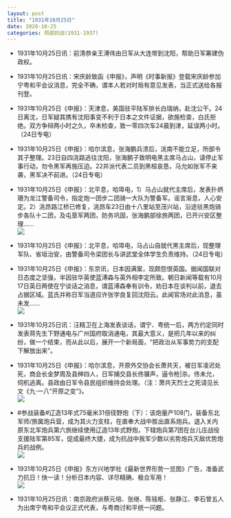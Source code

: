 ```yaml
---
layout: post
title: "1931年10月25日"
date: 2020-10-25
categories: 局部抗战(1931-1937)
---
```


<meta name="referrer" content="no-referrer" />

- 1931年10月25日讯：前清恭亲王溥伟由日军从大连带到沈阳，帮助日军筹建伪政权。 

- 1931年10月25日讯：宋庆龄致函《申报》，声明《时事新报》登载宋庆龄参加宁粤和平会议消息，完全不确，谓本人若对时局有意见发表，当正式送给各报刊登。 

- 1931年10月25日《申报》：天津息，美国驻平陆军排长白瑞纳，赴沈公干。24日离沈，日军疑其携有沈阳事变不利于日本之文件证据，欲施检查，白氏拒绝。双方争辩两小时之久，卒未检查，致一零四次车24晨到津，延误两小时。（24日专电） 

- 1931年10月25日《申报》：哈尔滨息，张海鹏兵溃后，洮南不能立足，所部令其子整理。23日自四洮路逃往沈阳，张海鹏子致明电黑主席马占山，请停止军事行动，勿令黑军再施压迫。22并派代表二员到黑桓哀恳，马允如张军不来袭，黑军决不前进。（24日专电） 

- 1931年10月25日《申报》：北平息，哈埠电，1）马占山就代主席后，发表扑炳珊为龙江警备司令，指定炮一团步二团骑一大队为警备军。谣言渐息，人心安定。2）洮昂路江桥已修复，洮昂车23日由十八里站至茂兴站，沿途驻黑炮骑步各队十二团，及屯垦军两团，防务巩固，张海鹏部徐旅两团，已开兴安区整理…… <br/><img src="https://wx3.sinaimg.cn/large/aca367d8ly1gk1l90ufyej20c809zq31.jpg" />

- 1931年10月25日《申报》：北平息，哈埠电，马占山自就代黑主席后，现整理军队、省垣治安，由警备司令梁团长与讲武堂全体学生负责维持。（24日专电） 

- 1931年10月25日《申报》：东京讯，日本因满案，现颇怨恨英国。据闻国联对日态度之坚强，半因驻华英使蓝溥森与英外相李定所致。朝日新闻等载有10月17日英日两使在宁谈话之消息，谓蓝溥森奉有训令，劝日本在谈判以前，退去占据区域。蓝氏并称日军当道应许张学良复回沈阳云。此闻官场对此消息，虽未发…… <br/><img src="https://wx3.sinaimg.cn/large/aca367d8ly1gk1hs9jyd2j20h80aa0tn.jpg" />

- 1931年10月25日讯：汪精卫在上海发表谈话，谓宁、粤统一后，两方约定同时发表蒋先生下野通电与广州国府取消通电，其最大意义，是把几年以来的纠纷，做一个结束，而从此以后，展开一个新局面，“把政治从军事势力的支配下解放出来”。 

- 1931年10月25日《申报》：哈尔滨息，开原外交协会长萧共天，被日军凌迟处死，商会长金梦周及县绅四人，日军捕交县长佟骥声，逼令枪|杀。佟未允，伺机逃离。县政由日军令县民组织维持会处理。（注：萧共天烈士之死请见长文《九·一八“开原之变”》。 <br/><img src="https://wx3.sinaimg.cn/large/aca367d8ly1gk1ebdr6coj20h80wiacz.jpg" />

- #参战装备#辽造13年式75毫米31倍径野炮（下）：该炮量产108门，装备东北军师/旅属炮兵营，成为其火力支柱，在直奉大战中胜出直系炮兵。退入关内原东北军炮兵第六旅继续使用辽造13年式野炮，下辖炮兵第7团在台儿庄战役支援陆军第85军，促成最终大捷，成为抗战中我军少数以劣势炮兵灭敌优势炮兵的战例。 <br/><img src="https://wx1.sinaimg.cn/large/aca367d8ly1gk1ckw7weij20hg0z5jyu.jpg" />

- 1931年10月25日《申报》东方兴地学社《最新世界形势一览图》广告，准备武力抗日！快一读！分析日本内容、详尽精确、极合军用！ <br/><img src="https://wx4.sinaimg.cn/large/aca367d8ly1gk1auijub2j20av0m20uk.jpg" />

- 1931年10月25日讯：南京政府派蔡元培、张继、陈铭枢、张静江、李石曾五人为出席宁粤和平会议正式代表，与粤商讨和平统一问题。 

